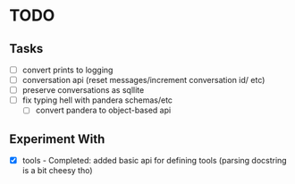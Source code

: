 # TODO

## Tasks

-   [ ] convert prints to logging
-   [ ] conversation api (reset messages/increment conversation id/ etc)
-   [ ] preserve conversations as sqllite
-   [ ] fix typing hell with pandera schemas/etc
    -   [ ] convert pandera to object-based api

## Experiment With

-   [x] tools - Completed: added basic api for defining tools (parsing docstring is a bit cheesy tho)

